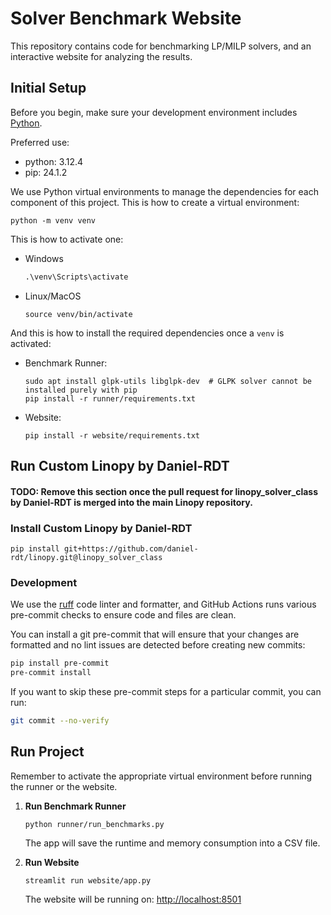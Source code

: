 # Solver Benchmark Website

This repository contains code for benchmarking LP/MILP solvers, and an interactive website for analyzing the results.

## Initial Setup

Before you begin, make sure your development environment includes [Python](https://www.python.org/).

Preferred use:
- python: 3.12.4
- pip: 24.1.2

We use Python virtual environments to manage the dependencies for each component of this project. This is how to create a virtual environment:
```shell
python -m venv venv
```
This is how to activate one:
- Windows
   ```cmd
   .\venv\Scripts\activate
   ```
- Linux/MacOS
   ```shell
   source venv/bin/activate
   ```
And this is how to install the required dependencies once a `venv` is activated:
- Benchmark Runner:
   ```shell
   sudo apt install glpk-utils libglpk-dev  # GLPK solver cannot be installed purely with pip
   pip install -r runner/requirements.txt
   ```
- Website:
   ```shell
   pip install -r website/requirements.txt
   ```

## Run Custom Linopy by Daniel-RDT
#### TODO: Remove this section once the pull request for linopy_solver_class by Daniel-RDT is merged into the main Linopy repository.
### Install Custom Linopy by Daniel-RDT
```shell
pip install git+https://github.com/daniel-rdt/linopy.git@linopy_solver_class
```

### Development

We use the [ruff](https://docs.astral.sh/ruff) code linter and formatter, and GitHub Actions runs various pre-commit checks to ensure code and files are clean.

You can install a git pre-commit that will ensure that your changes are formatted
and no lint issues are detected before creating new commits:
```bash
pip install pre-commit
pre-commit install
```
If you want to skip these pre-commit steps for a particular commit, you can run:
```bash
git commit --no-verify
```

## Run Project

Remember to activate the appropriate virtual environment before running the runner or the website.

1. **Run Benchmark Runner**
   ```shell
   python runner/run_benchmarks.py
   ```

   The app will save the runtime and memory consumption into a CSV file.

1. **Run Website**
   ```shell
   streamlit run website/app.py
   ```
   The website will be running on: [http://localhost:8501](http://localhost:8501)
